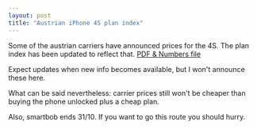 ```yaml
--- 
layout: post
title: "Austrian iPhone 4S plan index"
---
```


Some of the austrian carriers have announced prices for the 4S. The plan index has been updated to reflect that.
[PDF & Numbers file](http://zeha.at/~ch/iphone-tarife/)

Expect updates when new info becomes available, but I won't announce these here.

What can be said nevertheless: carrier prices still won't be cheaper than buying the phone unlocked plus a cheap plan.

Also, smartbob ends 31/10. If you want to go this route you should hurry.

